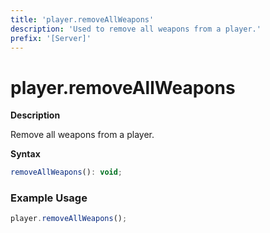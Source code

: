 ```yaml
---
title: 'player.removeAllWeapons'
description: 'Used to remove all weapons from a player.'
prefix: '[Server]'
---
```


# player.removeAllWeapons

**Description**

Remove all weapons from a player.

**Syntax**

```js
removeAllWeapons(): void;
```

### Example Usage

```js
player.removeAllWeapons();
```
